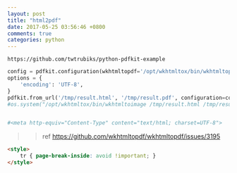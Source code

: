 ```yaml
---
layout: post
title: "html2pdf"
date: 2017-05-25 03:56:46 +0800
comments: true
categories: python
---
```

`https://github.com/twtrubiks/python-pdfkit-example`

``` python
config = pdfkit.configuration(wkhtmltopdf='/opt/wkhtmltox/bin/wkhtmltopdf')
options = {
    'encoding': 'UTF-8',
}
pdfkit.from_url('/tmp/result.html', '/tmp/result.pdf', configuration=config, options=options)
#os.system("/opt/wkhtmltox/bin/wkhtmltoimage /tmp/result.html /tmp/result.jpg") 


#<meta http-equiv="Content-Type" content="text/html; charset=UTF-8">
```

>> ref  https://github.com/wkhtmltopdf/wkhtmltopdf/issues/3195

``` html
<style>
	tr { page-break-inside: avoid !important; }
</style>
```
